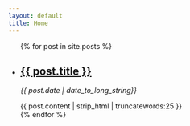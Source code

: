 ```yaml
---
layout: default
title: Home 
---
```


<ul>
  {% for post in site.posts %}
    <li>
      <h2><a href="{{ post.url }}">{{ post.title }}</a></h2>
      <p><i> {{ post.date | date_to_long_string}} </i></p>
      {{ post.content | strip_html | truncatewords:25 }}
    </li>
  {% endfor %}
</ul>
